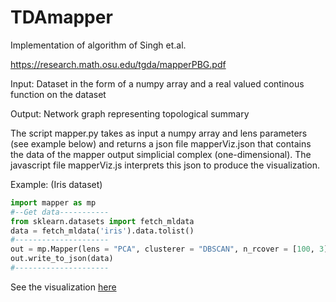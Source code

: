 # TDAmapper

Implementation of algorithm of Singh et.al.

https://research.math.osu.edu/tgda/mapperPBG.pdf

Input: Dataset in the form of a numpy array and a real valued continous function on the dataset

Output: Network graph representing topological summary

The script mapper.py takes as input a numpy array and lens parameters (see example below) and returns a json file mapperViz.json that contains the data of the mapper output simplicial complex (one-dimensional). The javascript file mapperViz.js interprets this json to produce the visualization. 

Example: (Iris dataset)


```python
import mapper as mp
#--Get data-----------
from sklearn.datasets import fetch_mldata
data = fetch_mldata('iris').data.tolist()
#---------------------
out = mp.Mapper(lens = "PCA", clusterer = "DBSCAN", n_rcover = [100, 3], clusterer_params  = (0.1,5))
out.write_to_json(data)
#---------------------
```

See the visualization [here](https://romiebanerjee.github.io/IRIS/index.html)


